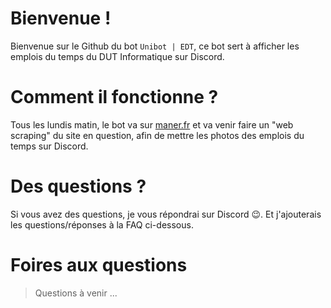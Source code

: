 # Bienvenue !

Bienvenue sur le Github du bot `Unibot | EDT`, ce bot sert à afficher les emplois du temps du DUT Informatique sur Discord.

# Comment il fonctionne ?

Tous les lundis matin, le bot va sur [maner.fr](edt.maner.fr) et va venir faire un "web scraping" du site en question, afin de mettre les photos des emplois du temps sur Discord.

# Des questions ?

Si vous avez des questions, je vous répondrai sur Discord 😉. Et j'ajouterais les questions/réponses à la FAQ ci-dessous.

# Foires aux questions

> Questions à venir ...
